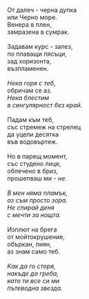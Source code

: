От далеч - черна дупка\
или Черно море.\
Венера в плен,\
замразена в сумрак.\
\
Задавам курс - залез,\
по плаващи пясъци,\
зад хоризонта,\
възпламенен.\
\
<i>Нека горя с теб</i>,\
обричам се аз.\
<i>Нека блестим\
в сингулярност без край.</i>\
\
Падам към теб,\
със стремеж на стрелец\
да уцели десятка\
във водовъртеж.\
\
Но в парещ момент,\
със студено лице,\
облечено в бриз,\
прошепваш ми - <i>не</i>.\
\
<i>В мен няма пламък,\
аз съм просто зора.\
Не спирай деня\
с мечти за нощта.</i>\
\
Изплют на брега\
от мойтокрушение,\
объркан, пиян,\
аз знам само теб.\
\
<i>Как да го сторя,\
накъде да греба,\
като ти все си ми\
пътеводна звезда.</i>